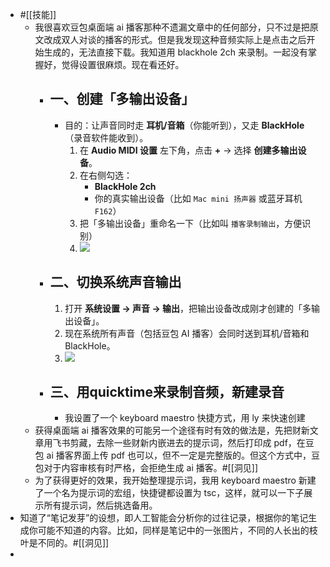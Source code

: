 - #[[技能]]
    - 我很喜欢豆包桌面端 ai 播客那种不遗漏文章中的任何部分，只不过是把原文改成双人对谈的播客的形式。但是我发现这种音频实际上是点击之后开始生成的，无法直接下载。我知道用 blackhole 2ch 来录制。一起没有掌握好，觉得设置很麻烦。现在看还好。
        - ## 一、创建「多输出设备」
            - 目的：让声音同时走 **耳机/音箱**（你能听到），又走 **BlackHole**（录音软件能收到）。
                1. 在 **Audio MIDI 设置** 左下角，点击 **+** → 选择 **创建多输出设备**。
                2. 在右侧勾选：
                    - **BlackHole 2ch**
                    - 你的真实输出设备（比如 `Mac mini 扬声器` 或蓝牙耳机 `F162`）
                3. 把「多输出设备」重命名一下（比如叫 `播客录制输出`，方便识别）
                4. ![](https://firebasestorage.googleapis.com/v0/b/firescript-577a2.appspot.com/o/imgs%2Fapp%2Fxinyiheng%2F5rk71_fJvc.png?alt=media&token=e29d791b-0628-410c-bd5a-1c14def8531e)
        - ## 二、切换系统声音输出
            1. 打开 **系统设置 → 声音 → 输出**，把输出设备改成刚才创建的「多输出设备」。
            2. 现在系统所有声音（包括豆包 AI 播客）会同时送到耳机/音箱和 BlackHole。
            3. ![](https://firebasestorage.googleapis.com/v0/b/firescript-577a2.appspot.com/o/imgs%2Fapp%2Fxinyiheng%2FZJMh07CpyK.png?alt=media&token=d265fbb0-0e47-40f0-9e5d-6d91fff2a364)
        - ## 三、用quicktime来录制音频，新建录音
            - 我设置了一个 keyboard maestro 快捷方式，用 ly 来快速创建
    - 获得桌面端 ai 播客效果的可能另一个途径有时有效的做法是，先把财新文章用飞书剪藏，去除一些财新内嵌进去的提示词，然后打印成 pdf，在豆包 ai 播客界面上传 pdf 也可以，但不一定是完整版的。但这个方式中，豆包对于内容审核有时严格，会拒绝生成 ai 播客。#[[洞见]]
    - 为了获得更好的效果，我开始整理提示词，我用 keyboard maestro 新建了一个名为提示词的宏组，快捷键都设置为 tsc，这样，就可以一下子展示所有提示词，然后挑选备用。
- 知道了“笔记发芽”的设想，即人工智能会分析你的过往记录，根据你的笔记生成你可能不知道的内容。比如，同样是笔记中的一张图片，不同的人长出的枝叶是不同的。#[[洞见]]
- 
